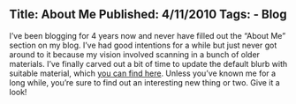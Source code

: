 Title: About Me
Published: 4/11/2010
Tags:
    - Blog
---
I’ve been blogging for 4 years now and never have filled out the “About Me” section on my blog. I’ve had good intentions for a while but just never got around to it because my vision involved scanning in a bunch of older materials. I’ve finally carved out a bit of time to update the default blurb with suitable material, which [you can find here](https://blog.beckshome.com/about). Unless you’ve known me for a long while, you’re sure to find out an interesting new thing or two. Give it a look!